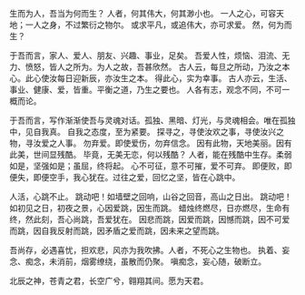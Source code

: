 生而为人，吾当为何而生？
人者，何其伟大，何其渺小也。
一人之心，可容天地；一人之身，不过繁衍之物尔。
或求平凡，或追伟大，亦可求爱。
然，何为而生？

于吾而言，家人、爱人、朋友、兴趣、事业，足矣。
吾爱人性，烦恼、泪流、无力、愤怒，皆人之所为。为人之故，吾甚欣然。
古人云，每旦之所动，乃汝之本心。此心使汝每日迎新辰，亦汝生之本。
得此心，实为幸事。
古人亦云，生活、事业、健康、爱，皆重。平衡之道，乃生之要也。
人各有志，观念不同，不可一概而论。

于吾而言，写作渐渐使吾与灵魂对话。孤独、黑暗、灯光，与灵魂相会。唯在孤独中，见自我真。
自我之态度，至为紧要。
探寻之，寻使汝欢之事，寻使汝兴之物，寻汝爱之人事。
勿弃爱。即使爱伤，勿弃信念。
因有此物，天地美丽。因有此美，世间显残酷。
毕竟，无美无恋，何以残酷？
人者，能在残酷中生存。柔弱如是，坚强如是；虽屈，终将起。
心不可征，意不可摧，爱不可弃。
即便败，即便失，即便空手，我心犹在。过往之爱，回忆之坚，皆在心跳中。

人活，心跳不止。
跳动吧！如墙壁之回响，山谷之回音，高山之日出。
跳动吧！如初见之日，初夜之景，心因爱跳，因生而跳。
蜡烛终燃尽，日亦燃尽，生命有终，然此刻，吾心尚跳，吾爱犹在。
因悲而跳，因爱而跳，因憾而跳，因不可爱而跳，因自我反射而跳，因矛盾之爱而跳，因未来之望而跳。

吾尚存，必遇喜忧，担欢悲，风亦为我吹拂。人者，不死心之生物也。
执着、妄念、痴念，未消前，烟雾缭绕，虽散而仍聚。
嗔痴念，妄心随，破断立。

北辰之神，苍青之君，长空广兮，翱翔其间。愿为天君。